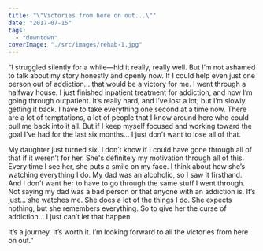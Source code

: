 ```yaml
---
title: "\"Victories from here on out...\""
date: "2017-07-15"
tags: 
  - "downtown"
coverImage: "./src/images/rehab-1.jpg"
---
```


“I struggled silently for a while—hid it really, really well. But I’m not ashamed to talk about my story honestly and openly now. If I could help even just one person out of addiction… that would be a victory for me. I went through a halfway house. I just finished inpatient treatment for addiction, and now I’m going through outpatient. It’s really hard, and I’ve lost a lot; but I’m slowly getting it back. I have to take everything one second at a time now. There are a lot of temptations, a lot of people that I know around here who could pull me back into it all. But if I keep myself focused and working toward the goal I’ve had for the last six months… I just don’t want to lose all of that.

My daughter just turned six. I don’t know if I could have gone through all of that if it weren’t for her. She's definitely my motivation through all of this. Every time I see her, she puts a smile on my face. I think about how she’s watching everything I do. My dad was an alcoholic, so I saw it firsthand. And I don’t want her to have to go through the same stuff I went through. Not saying my dad was a bad person or that anyone with an addiction is. It’s just… she watches me. She does a lot of the things I do. She expects nothing, but she remembers everything. So to give her the curse of addiction… I just can’t let that happen.

It’s a journey. It’s worth it. I’m looking forward to all the victories from here on out.”
